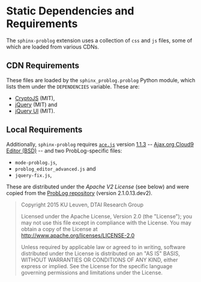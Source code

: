 # Static Dependencies and Requirements #
The `sphinx-problog` extension uses a collection of  `css` and `js` files,
some of which are loaded from various CDNs.

## CDN Requirements ##
These files are loaded by the `sphinx_problog.problog` Python module, which
lists them under the `DEPENDENCIES` variable. These are:

- [CryptoJS] (MIT),
- [jQuery] (MIT) and
- [jQuery UI] (MIT).

[Ace]: https://github.com/ajaxorg/ace
[CryptoJS]: https://github.com/brix/crypto-js
[jQuery]: https://github.com/jquery/jquery
[jQuery UI]: https://github.com/jquery/jquery-ui

## Local Requirements ##
Additionally, `sphinx-problog` requires [`ace.js`](ace.js) version
[1.1.3](https://cdnjs.cloudflare.com/ajax/libs/ace//ace.js) --
[Ajax.org Cloud9 Editor (BSD)](https://github.com/ajaxorg/ace) --
and two ProbLog-specific files:

- `mode-problog.js`,
- `problog_editor_advanced.js` and
- `jquery-fix.js`,

These are distributed under the *Apache V2 License* (see below)
and were copied from the [ProbLog repository] (version 2.1.0.13.dev2).

> Copyright 2015 KU Leuven, DTAI Research Group
>
> Licensed under the Apache License, Version 2.0 (the "License"); you may not use this file except in compliance with the License. You may obtain a copy of the License at http://www.apache.org/licenses/LICENSE-2.0
>
> Unless required by applicable law or agreed to in writing, software distributed under the License is distributed on an "AS IS" BASIS, WITHOUT WARRANTIES OR CONDITIONS OF ANY KIND, either express or implied. See the License for the specific language governing permissions and limitations under the License.

[ProbLog repository]: https://github.com/ML-KULeuven/problog/tree/master/problog/web/js
